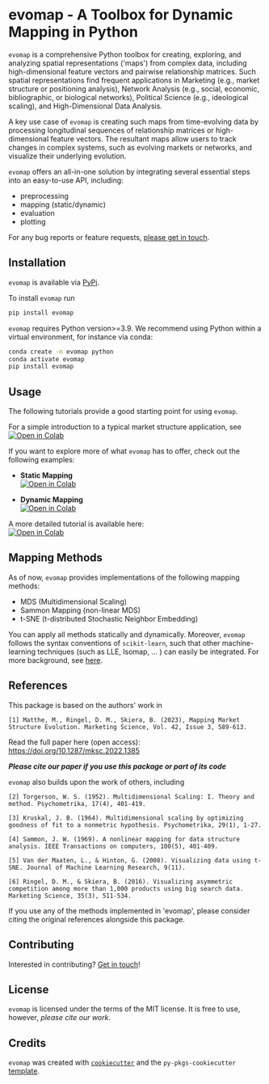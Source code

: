# evomap - A Toolbox for Dynamic Mapping in Python

`evomap` is a comprehensive Python toolbox for creating, exploring, and analyzing spatial representations ('maps') from complex data, including high-dimensional feature vectors and pairwise relationship matrices. Such spatial representations find frequent applications in Marketing (e.g., market structure or positioning analysis), Network Analysis (e.g., social, economic, bibliographic, or biological networks), Political Science (e.g., ideological scaling), and High-Dimensional Data Analysis.

A key use case of `evomap` is creating such maps from time-evolving data by processing longitudinal sequences of relationship matrices or high-dimensional feature vectors. The resultant maps allow users to track changes in complex systems, such as evolving markets or networks, and visualize their underlying evolution.

`evomap` offers an all-in-one solution by integrating several essential steps into an easy-to-use API, including:

- preprocessing
- mapping (static/dynamic)
- evaluation
- plotting

For any bug reports or feature requests, <a href = 'mailto:mpmatthe@iu.edu'>please get in touch</a>.

## Installation

`evomap` is available via <a href='https://pypi.org/project/evomap/'>PyPi</a>. 

To install `evomap` run
```bash
pip install evomap
```

`evomap` requires Python version>=3.9. We recommend using Python within a virtual environment, for instance via conda:
```bash
conda create -n evomap python
conda activate evomap
pip install evomap
```

## Usage

The following tutorials provide a good starting point for using `evomap`.

For a simple introduction to a typical market structure application, see  
[![Open in Colab](https://colab.research.google.com/assets/colab-badge.svg)](https://colab.research.google.com/github/mpmatthe/evomap/blob/main/docs/car_application.ipynb)

If you want to explore more of what `evomap` has to offer, check out the following examples:

- **Static Mapping**  
  [![Open in Colab](https://colab.research.google.com/assets/colab-badge.svg)](https://colab.research.google.com/github/mpmatthe/evomap/blob/main/docs/static_mapping.ipynb)

- **Dynamic Mapping**  
  [![Open in Colab](https://colab.research.google.com/assets/colab-badge.svg)](https://colab.research.google.com/github/mpmatthe/evomap/blob/main/docs/dynamic_mapping.ipynb)

A more detailed tutorial is available here:  
[![Open in Colab](https://colab.research.google.com/assets/colab-badge.svg)](https://colab.research.google.com/github/mpmatthe/evomap/blob/main/docs/evomap_demo.ipynb)

## Mapping Methods

As of now, `evomap` provides implementations of the following mapping methods:
- MDS (Multidimensional Scaling)
- Sammon Mapping (non-linear MDS)
- t-SNE (t-distributed Stochastic Neighbor Embedding)

You can apply all methods statically and dynamically. Moreover, `evomap` follows the syntax conventions of `scikit-learn`, such that other 
machine-learning techniques (such as LLE, Isomap, ... ) can easily be integrated. For more background, see <a href = 'https://scikit-learn.org/stable/modules/manifold.html'> here</a>.

## References

This package is based on the authors' work in 

```
[1] Matthe, M., Ringel, D. M., Skiera, B. (2023), Mapping Market Structure Evolution. Marketing Science, Vol. 42, Issue 3, 589-613.
```
Read the full paper here (open access): <a href = 'https://doi.org/10.1287/mksc.2022.1385'>https://doi.org/10.1287/mksc.2022.1385</a> 

<b><i>Please cite our paper if you use this package or part of its code</i></b>

`evomap` also builds upon the work of others, including
```
[2] Torgerson, W. S. (1952). Multidimensional Scaling: I. Theory and method. Psychometrika, 17(4), 401-419.

[3] Kruskal, J. B. (1964). Multidimensional scaling by optimizing goodness of fit to a nonmetric hypothesis. Psychometrika, 29(1), 1-27.

[4] Sammon, J. W. (1969). A nonlinear mapping for data structure analysis. IEEE Transactions on computers, 100(5), 401-409.

[5] Van der Maaten, L., & Hinton, G. (2008). Visualizing data using t-SNE. Journal of Machine Learning Research, 9(11).

[6] Ringel, D. M., & Skiera, B. (2016). Visualizing asymmetric competition among more than 1,000 products using big search data. Marketing Science, 35(3), 511-534.
```

If you use any of the methods implemented in 'evomap', please consider citing the original references alongside this package.

## Contributing

Interested in contributing? <a href = 'mailto:mpmatthe@iu.edu'>Get in touch</a>!
## License

`evomap` is licensed under the terms of the MIT license. It is free to use, however, <i>please cite our work</i>.

## Credits

`evomap` was created with [`cookiecutter`](https://cookiecutter.readthedocs.io/en/latest/) and the `py-pkgs-cookiecutter` [template](https://github.com/py-pkgs/py-pkgs-cookiecutter).
